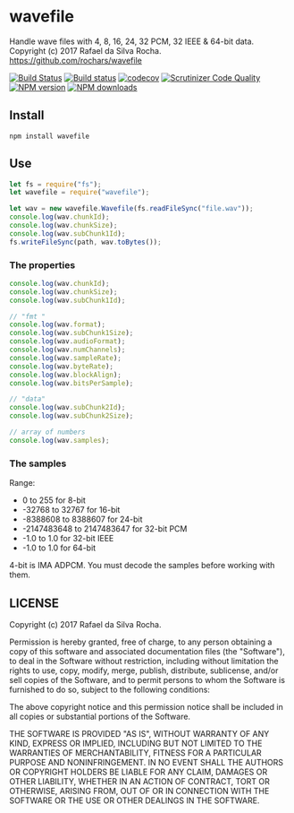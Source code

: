 # wavefile
Handle wave files with 4, 8, 16, 24, 32 PCM, 32 IEEE & 64-bit data.  
Copyright (c) 2017 Rafael da Silva Rocha.
https://github.com/rochars/wavefile

[![Build Status](https://travis-ci.org/rochars/wavefile.svg?branch=master)](https://travis-ci.org/rochars/wavefile) [![Build status](https://ci.appveyor.com/api/projects/status/kgaqhpahfgsta50s?svg=true)](https://ci.appveyor.com/project/rochars/wavefile) [![codecov](https://codecov.io/gh/rochars/wavefile/branch/master/graph/badge.svg)](https://codecov.io/gh/rochars/wavefile) [![Scrutinizer Code Quality](https://scrutinizer-ci.com/g/rochars/wavefile/badges/quality-score.png?b=master)](https://scrutinizer-ci.com/g/rochars/wavefile/?branch=master) [![NPM version](https://img.shields.io/npm/v/wavefile.svg?style=flat)](https://www.npmjs.com/package/wavefile) [![NPM downloads](https://img.shields.io/npm/dm/wavefile.svg?style=flat)](https://www.npmjs.com/package/wavefile)

## Install
```
npm install wavefile
```

## Use
```javascript
let fs = require("fs");
let wavefile = require("wavefile");

let wav = new wavefile.Wavefile(fs.readFileSync("file.wav"));
console.log(wav.chunkId);
console.log(wav.chunkSize);
console.log(wav.subChunk1Id);
fs.writeFileSync(path, wav.toBytes());
```

### The properties
```javascript
console.log(wav.chunkId);
console.log(wav.chunkSize);
console.log(wav.subChunk1Id);

// "fmt "
console.log(wav.format);
console.log(wav.subChunk1Size);
console.log(wav.audioFormat);
console.log(wav.numChannels);
console.log(wav.sampleRate);
console.log(wav.byteRate);
console.log(wav.blockAlign);
console.log(wav.bitsPerSample);

// "data"
console.log(wav.subChunk2Id);
console.log(wav.subChunk2Size);

// array of numbers
console.log(wav.samples);
```

### The samples
Range:
- 0 to 255 for 8-bit
- -32768 to 32767 for 16-bit
- -8388608 to 8388607 for 24-bit
- -2147483648 to 2147483647 for 32-bit PCM
- -1.0 to 1.0 for 32-bit IEEE
- -1.0 to 1.0 for 64-bit

4-bit is IMA ADPCM. You must decode the samples before working with them.

## LICENSE
Copyright (c) 2017 Rafael da Silva Rocha.

Permission is hereby granted, free of charge, to any person obtaining
a copy of this software and associated documentation files (the
"Software"), to deal in the Software without restriction, including
without limitation the rights to use, copy, modify, merge, publish,
distribute, sublicense, and/or sell copies of the Software, and to
permit persons to whom the Software is furnished to do so, subject to
the following conditions:

The above copyright notice and this permission notice shall be
included in all copies or substantial portions of the Software.

THE SOFTWARE IS PROVIDED "AS IS", WITHOUT WARRANTY OF ANY KIND,
EXPRESS OR IMPLIED, INCLUDING BUT NOT LIMITED TO THE WARRANTIES OF
MERCHANTABILITY, FITNESS FOR A PARTICULAR PURPOSE AND
NONINFRINGEMENT. IN NO EVENT SHALL THE AUTHORS OR COPYRIGHT HOLDERS BE
LIABLE FOR ANY CLAIM, DAMAGES OR OTHER LIABILITY, WHETHER IN AN ACTION
OF CONTRACT, TORT OR OTHERWISE, ARISING FROM, OUT OF OR IN CONNECTION
WITH THE SOFTWARE OR THE USE OR OTHER DEALINGS IN THE SOFTWARE.
